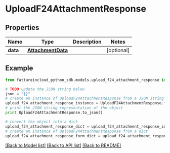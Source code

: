 # UploadF24AttachmentResponse


## Properties
Name | Type | Description | Notes
------------ | ------------- | ------------- | -------------
**data** | [**AttachmentData**](AttachmentData.md) |  | [optional] 

## Example

```python
from fattureincloud_python_sdk.models.upload_f24_attachment_response import UploadF24AttachmentResponse

# TODO update the JSON string below
json = "{}"
# create an instance of UploadF24AttachmentResponse from a JSON string
upload_f24_attachment_response_instance = UploadF24AttachmentResponse.from_json(json)
# print the JSON string representation of the object
print UploadF24AttachmentResponse.to_json()

# convert the object into a dict
upload_f24_attachment_response_dict = upload_f24_attachment_response_instance.to_dict()
# create an instance of UploadF24AttachmentResponse from a dict
upload_f24_attachment_response_form_dict = upload_f24_attachment_response.from_dict(upload_f24_attachment_response_dict)
```
[[Back to Model list]](../README.md#documentation-for-models) [[Back to API list]](../README.md#documentation-for-api-endpoints) [[Back to README]](../README.md)


